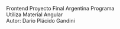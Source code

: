 Frontend Proyecto Final Argentina Programa <br>
Utiliza Material Angular <br>
Autor: Dario Plácido Gandini